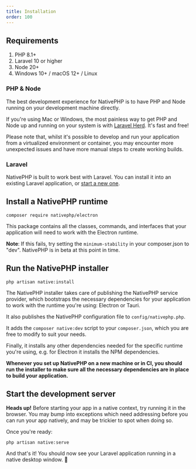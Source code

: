 ```yaml
---
title: Installation
order: 100
---
```


## Requirements

1. PHP 8.1+
2. Laravel 10 or higher
3. Node 20+
4. Windows 10+ / macOS 12+ / Linux

### PHP & Node

The best development experience for NativePHP is to have PHP and Node running on your development machine directly.

If you're using Mac or Windows, the most painless way to get PHP and Node up and running on your system is with
[Laravel Herd](https://herd.laravel.com). It's fast and free!

Please note that, whilst it's possible to develop and run your application from a virtualized environment or container,
you may encounter more unexpected issues and have more manual steps to create working builds.

### Laravel

NativePHP is built to work best with Laravel. You can install it into an existing Laravel application, or
[start a new one](https://laravel.com/docs/installation).

## Install a NativePHP runtime

```shell
composer require nativephp/electron
```

This package contains all the classes, commands, and interfaces that your application will need to work with the
Electron runtime.

**Note**: If this fails, try setting the `minimum-stability` in your composer.json to "dev". NativePHP is in beta at this point in time.

## Run the NativePHP installer

```shell
php artisan native:install
```

The NativePHP installer takes care of publishing the NativePHP service provider, which bootstraps the necessary
dependencies for your application to work with the runtime you're using: Electron or Tauri.

It also publishes the NativePHP configuration file to `config/nativephp.php`.

It adds the `composer native:dev` script to your `composer.json`, which you are free to modify to suit your needs.

Finally, it installs any other dependencies needed for the specific runtime you're using, e.g. for Electron it installs
the NPM dependencies.

**Whenever you set up NativePHP on a new machine or in CI, you should run the installer to make sure all the
necessary dependencies are in place to build your application.**

## Start the development server

**Heads up!** Before starting your app in a native context, try running it in the browser. You may bump into exceptions
which need addressing before you can run your app natively, and may be trickier to spot when doing so.

Once you're ready:

```shell
php artisan native:serve
```

And that's it! You should now see your Laravel application running in a native desktop window. 🎉
